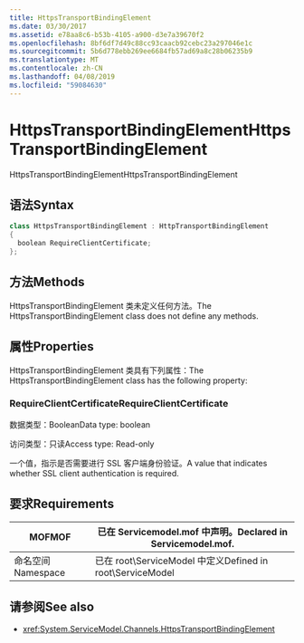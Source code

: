 ```yaml
---
title: HttpsTransportBindingElement
ms.date: 03/30/2017
ms.assetid: e78aa8c6-b53b-4105-a900-d3e7a39670f2
ms.openlocfilehash: 8bf6df7d49c88cc93caacb92cebc23a297046e1c
ms.sourcegitcommit: 5b6d778ebb269ee6684fb57ad69a8c28b06235b9
ms.translationtype: MT
ms.contentlocale: zh-CN
ms.lasthandoff: 04/08/2019
ms.locfileid: "59084630"
---
```

# <a name="httpstransportbindingelement"></a><span data-ttu-id="9037e-102">HttpsTransportBindingElement</span><span class="sxs-lookup"><span data-stu-id="9037e-102">HttpsTransportBindingElement</span></span>
<span data-ttu-id="9037e-103">HttpsTransportBindingElement</span><span class="sxs-lookup"><span data-stu-id="9037e-103">HttpsTransportBindingElement</span></span>  
  
## <a name="syntax"></a><span data-ttu-id="9037e-104">语法</span><span class="sxs-lookup"><span data-stu-id="9037e-104">Syntax</span></span>  
  
```csharp  
class HttpsTransportBindingElement : HttpTransportBindingElement  
{  
  boolean RequireClientCertificate;  
};  
```  
  
## <a name="methods"></a><span data-ttu-id="9037e-105">方法</span><span class="sxs-lookup"><span data-stu-id="9037e-105">Methods</span></span>  
 <span data-ttu-id="9037e-106">HttpsTransportBindingElement 类未定义任何方法。</span><span class="sxs-lookup"><span data-stu-id="9037e-106">The HttpsTransportBindingElement class does not define any methods.</span></span>  
  
## <a name="properties"></a><span data-ttu-id="9037e-107">属性</span><span class="sxs-lookup"><span data-stu-id="9037e-107">Properties</span></span>  
 <span data-ttu-id="9037e-108">HttpsTransportBindingElement 类具有下列属性：</span><span class="sxs-lookup"><span data-stu-id="9037e-108">The HttpsTransportBindingElement class has the following property:</span></span>  
  
### <a name="requireclientcertificate"></a><span data-ttu-id="9037e-109">RequireClientCertificate</span><span class="sxs-lookup"><span data-stu-id="9037e-109">RequireClientCertificate</span></span>  
 <span data-ttu-id="9037e-110">数据类型：Boolean</span><span class="sxs-lookup"><span data-stu-id="9037e-110">Data type: boolean</span></span>  
  
 <span data-ttu-id="9037e-111">访问类型：只读</span><span class="sxs-lookup"><span data-stu-id="9037e-111">Access type: Read-only</span></span>  
  
 <span data-ttu-id="9037e-112">一个值，指示是否需要进行 SSL 客户端身份验证。</span><span class="sxs-lookup"><span data-stu-id="9037e-112">A value that indicates whether SSL client authentication is required.</span></span>  
  
## <a name="requirements"></a><span data-ttu-id="9037e-113">要求</span><span class="sxs-lookup"><span data-stu-id="9037e-113">Requirements</span></span>  
  
|<span data-ttu-id="9037e-114">MOF</span><span class="sxs-lookup"><span data-stu-id="9037e-114">MOF</span></span>|<span data-ttu-id="9037e-115">已在 Servicemodel.mof 中声明。</span><span class="sxs-lookup"><span data-stu-id="9037e-115">Declared in Servicemodel.mof.</span></span>|  
|---------|-----------------------------------|  
|<span data-ttu-id="9037e-116">命名空间</span><span class="sxs-lookup"><span data-stu-id="9037e-116">Namespace</span></span>|<span data-ttu-id="9037e-117">已在 root\ServiceModel 中定义</span><span class="sxs-lookup"><span data-stu-id="9037e-117">Defined in root\ServiceModel</span></span>|  
  
## <a name="see-also"></a><span data-ttu-id="9037e-118">请参阅</span><span class="sxs-lookup"><span data-stu-id="9037e-118">See also</span></span>

- <xref:System.ServiceModel.Channels.HttpsTransportBindingElement>
